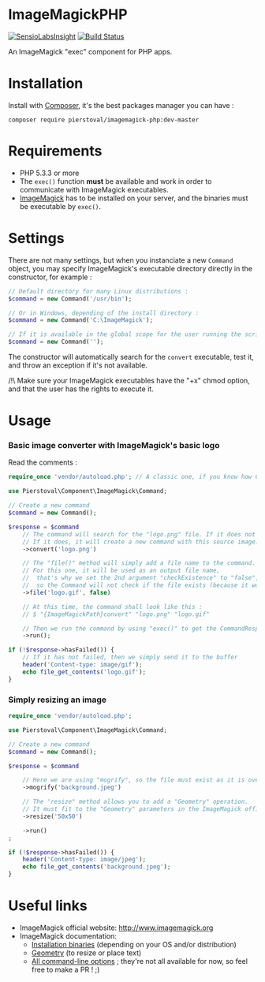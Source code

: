 ImageMagickPHP
===============

[![SensioLabsInsight](https://insight.sensiolabs.com/projects/ff8b439c-772a-495e-9780-4e8e8e451254/mini.png)](https://insight.sensiolabs.com/projects/ff8b439c-772a-495e-9780-4e8e8e451254)
[![Build Status](https://travis-ci.org/Pierstoval/ImageMagickPHP.svg)](https://travis-ci.org/Pierstoval/ImageMagickPHP)

An ImageMagick "exec" component for PHP apps.

Installation
===============

Install with [Composer](https://getcomposer.org/), it's the best packages manager you can have :

```shell
composer require pierstoval/imagemagick-php:dev-master
```

Requirements
===============

* PHP 5.3.3 or more
* The `exec()` function **must** be available and work in order to communicate with ImageMagick executables.
* [ImageMagick](http://www.imagemagick.org/) has to be installed on your server, and the binaries must be executable by `exec()`.

Settings
===============

There are not many settings, but when you instanciate a new `Command` object, you may specify ImageMagick's executable directory directly in the constructor, for example :

```php
// Default directory for many Linux distributions :
$command = new Command('/usr/bin');

// Or in Windows, depending of the install directory :
$command = new Command('C:\ImageMagick');

// If it is available in the global scope for the user running the script :
$command = new Command('');
```

The constructor will automatically search for the `convert` executable, test it, and throw an exception if it's not available.

/!\ Make sure your ImageMagick executables have the "+x" chmod option, and that the user has the rights to execute it.

Usage
===============

### Basic image converter with ImageMagick's basic logo

Read the comments :

```php
require_once 'vendor/autoload.php'; // A classic one, if you know how Composer works.

use Pierstoval\Component\ImageMagick\Command;

// Create a new command
$command = new Command();

$response = $command
    // The command will search for the "logo.png" file. If it does not exist, it will throw an exception.
    // If it does, it will create a new command with this source image.
    ->convert('logo.png')

    // The "file()" method will simply add a file name to the command.
    // For this one, it will be used as an output file name,
    //  that's why we set the 2nd argument "checkExistence" to "false",
    //  so the Command will not check if the file exists (because it would throw an exception then)
    ->file('logo.gif', false)

    // At this time, the command shall look like this :
    // $ "{ImageMagickPath}convert" "logo.png" "logo.gif"

    // Then we run the command by using "exec()" to get the CommandResponse
    ->run();

if (!$response->hasFailed()) {
    // If it has not failed, then we simply send it to the buffer
    header('Content-type: image/gif');
    echo file_get_contents('logo.gif');
}
```

### Simply resizing an image

```php
require_once 'vendor/autoload.php';

use Pierstoval\Component\ImageMagick\Command;

// Create a new command
$command = new Command();

$response = $command

    // Here we are using "mogrify", so the file must exist as it is overwritten (it's basically the difference between "convert" and "mogrify")
    ->mogrify('background.jpeg')

    // The "resize" method allows you to add a "Geometry" operation.
    // It must fit to the "Geometry" parameters in the ImageMagick official documentation (see links below)
    ->resize('50x50')

    ->run()
;

if (!$response->hasFailed()) {
    header('Content-type: image/jpeg');
    echo file_get_contents('background.jpeg');
}
```


Useful links
===============

* ImageMagick official website: http://www.imagemagick.org
* ImageMagick documentation:
    * [Installation binaries](http://www.imagemagick.org/script/binary-releases.php) (depending on your OS and/or distribution)
    * [Geometry](http://www.imagemagick.org/script/command-line-processing.php#geometry) (to resize or place text)
    * [All command-line options](http://www.imagemagick.org/ImageMagick-7.0.0/script/command-line-options.php) ; they're not all available for now, so feel free to make a PR ! ;)
